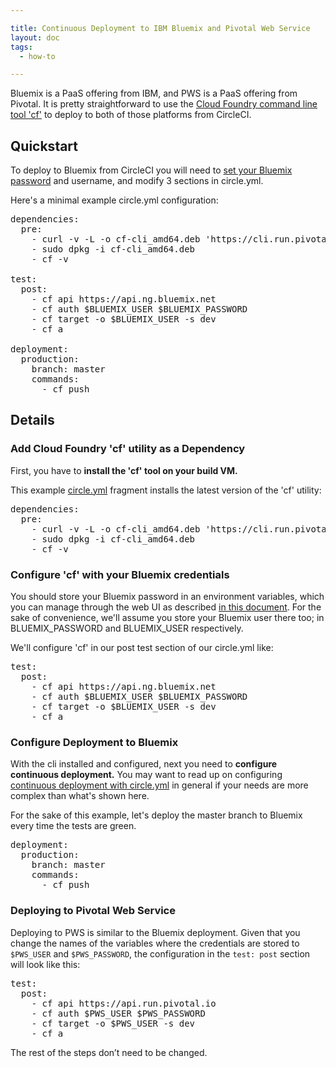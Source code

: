 ```yaml
---

title: Continuous Deployment to IBM Bluemix and Pivotal Web Service
layout: doc
tags:
  - how-to

---
```


Bluemix is a PaaS offering from IBM, and PWS is a PaaS offering from
Pivotal. It is pretty straightforward
to use the [Cloud Foundry command line tool 'cf'](https://github.com/cloudfoundry/cli) to deploy to both of those platforms from CircleCI.

## Quickstart

To deploy to Bluemix from CircleCI you will need to [set your Bluemix password](/docs/environment-variables#setting-environment-variables-for-all-commands-without-adding-them-to-git)
and username, and modify 3 sections in circle.yml.

Here's a minimal example circle.yml configuration:

<pre>
dependencies:
  pre:
    - curl -v -L -o cf-cli_amd64.deb 'https://cli.run.pivotal.io/stable?release=debian64&source=github'
    - sudo dpkg -i cf-cli_amd64.deb
    - cf -v

test:
  post:
    - cf api https://api.ng.bluemix.net
    - cf auth $BLUEMIX_USER $BLUEMIX_PASSWORD
    - cf target -o $BLUEMIX_USER -s dev
    - cf a

deployment:
  production:
    branch: master
    commands:
      - cf push
</pre>

## Details

### Add Cloud Foundry 'cf' utility as a Dependency

First, you have to **install the 'cf' tool on your build VM.**

This example [circle.yml](/docs/configuration)
fragment installs the latest version of the 'cf' utility:

<pre>
dependencies:
  pre:
    - curl -v -L -o cf-cli_amd64.deb 'https://cli.run.pivotal.io/stable?release=debian64&source=github'
    - sudo dpkg -i cf-cli_amd64.deb
    - cf -v
</pre>

### Configure 'cf' with your Bluemix credentials

You should store your Bluemix password in an environment variables, which you can
manage through the web UI as described
[in this document](/docs/environment-variables#setting-environment-variables-for-all-commands-without-adding-them-to-git).
For the sake of convenience, we'll assume you store your Bluemix user there too; in BLUEMIX_PASSWORD and BLUEMIX_USER respectively.

We'll configure 'cf' in our post test section of our circle.yml like:

<pre>
test:
  post:
    - cf api https://api.ng.bluemix.net
    - cf auth $BLUEMIX_USER $BLUEMIX_PASSWORD
    - cf target -o $BLUEMIX_USER -s dev
    - cf a
</pre>

### Configure Deployment to Bluemix

With the cli installed and configured, next you need to **configure continuous deployment.**
You may want to read up on configuring
[continuous deployment with circle.yml](/docs/configuration#deployment)
in general if your needs are more complex than what's shown here.

For the sake of this example, let's deploy the master branch to
Bluemix every time the tests are green.

<pre>
deployment:
  production:
    branch: master
    commands:
      - cf push
</pre>

### Deploying to Pivotal Web Service

Deploying to PWS is similar to the Bluemix deployment. Given that you
change the names of the variables where the credentials are stored to
`$PWS_USER` and `$PWS_PASSWORD`, the configuration in the `test: post`
section will look like this:

<pre>
test:
  post:
    - cf api https://api.run.pivotal.io
    - cf auth $PWS_USER $PWS_PASSWORD
    - cf target -o $PWS_USER -s dev
    - cf a
</pre>

The rest of the steps don’t need to be changed.
